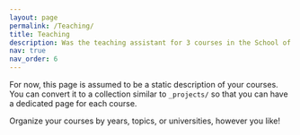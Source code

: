 ```yaml
---
layout: page
permalink: /Teaching/
title: Teaching
description: Was the teaching assistant for 3 courses in the School of Electrical and Software Engineering
nav: true
nav_order: 6
---
```


For now, this page is assumed to be a static description of your courses. You can convert it to a collection similar to `_projects/` so that you can have a dedicated page for each course.

Organize your courses by years, topics, or universities, however you like!

